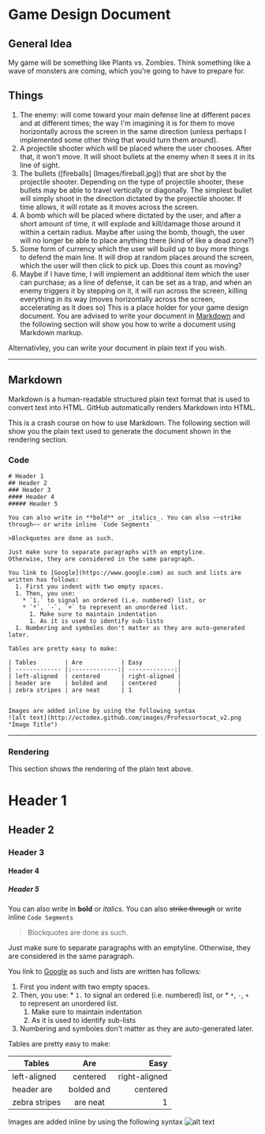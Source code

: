 # Game Design Document

## General Idea
My game will be something like Plants vs. Zombies. Think something like
a wave of monsters are coming, which you're going to have to prepare for.

## Things
  1. The enemy: will come toward your main defense line at different paces and at
      different times; the way I'm imagining it is for them to move horizontally across the 
      screen in the same direction (unless perhaps I implemented some other thing that would
      turn them around).
  1. A projectile shooter which will be placed where the user chooses. After that, it won't move.
      It will shoot bullets at the enemy when it sees it in its line of sight.
  1. The bullets ([fireballs] (Images/fireball.jpg)) that are shot by the projectile shooter. Depending on the type of projectile shooter,
      these bullets may be able to travel vertically or diagonally. The simplest bullet will simply
      shoot in the direction dictated by the projectile shooter. If time allows, it will rotate 
      as it moves across the screen.
  1. A bomb which will be placed where dictated by the user, and after a short amount of time, it
      will explode and kill/damage those around it within a certain radius. Maybe after using the bomb,
      though, the user will no longer be able to place anything there (kind of like a dead zone?)
  1. Some form of currency which the user will build up to buy more things to defend the main line.
      It will drop at random places around the screen, which the user will then click to pick up.
      Does this count as moving?
  1. Maybe if I have time, I will implement an additional item which the user can purchase; as a line
      of defense, it can be set as a trap, and when an enemy triggers it by stepping on it,
      it will run across the screen, killing everything in its way (moves horizontally across the
      screen, accelerating as it does so)
This is a place holder for your game design document. You are advised to write your document in [Markdown](http://daringfireball.net/projects/markdown/) and the following section will show you how to write a document using Markdown markup.

Alternativley, you can write your document in plain text if you wish.

----

## Markdown
Markdown is a human-readable structured plain text format that is used to convert text into HTML. GitHub automatically renders Markdown into HTML.

This is a crash course on how to use Markdown. The following section will show you the plain text used to generate the document shown in the rendering section.

### Code

```
# Header 1
## Header 2
### Header 3
#### Header 4
##### Header 5

You can also write in **bold** or _italics_. You can also ~~strike through~~ or write inline `Code Segments`

>Blockquotes are done as such.

Just make sure to separate paragraphs with an emptyline. 
Otherwise, they are considered in the same paragraph.

You link to [Google](https://www.google.com) as such and lists are written has follows:
  1. First you indent with two empty spaces.
  1. Then, you use:
    * `1.` to signal an ordered (i.e. numbered) list, or
    * `*`, `-`, `+` to represent an unordered list.
      1. Make sure to maintain indentation
      1. As it is used to identify sub-lists
  1. Numbering and symboles don't matter as they are auto-generated later.

Tables are pretty easy to make:

| Tables        | Are           | Easy          |
| ------------- |:-------------:| -------------:|
| left-aligned  | centered      | right-aligned |
| header are    | bolded and    | centered      |
| zebra stripes | are neat      | 1             |


Images are added inline by using the following syntax
![alt text](http://octodex.github.com/images/Professortocat_v2.png "Image Title")
```

----

### Rendering
This section shows the rendering of the plain text above.

# Header 1
## Header 2
### Header 3
#### Header 4
##### Header 5

You can also write in **bold** or _italics_. You can also ~~strike through~~ or write inline `Code Segments`

>Blockquotes are done as such.

Just make sure to separate paragraphs with an emptyline. 
Otherwise, they are considered in the same paragraph.

You link to [Google](https://www.google.com) as such and lists are written has follows:
  1. First you indent with two empty spaces.
  1. Then, you use:
    * `1.` to signal an ordered (i.e. numbered) list, or
    * `*`, `-`, `+` to represent an unordered list.
      1. Make sure to maintain indentation
      1. As it is used to identify sub-lists
  1. Numbering and symboles don't matter as they are auto-generated later.

Tables are pretty easy to make:

| Tables        | Are           | Easy          |
| ------------- |:-------------:| -------------:|
| left-aligned  | centered      | right-aligned |
| header are    | bolded and    | centered      |
| zebra stripes | are neat      | 1             |


Images are added inline by using the following syntax
![alt text](http://octodex.github.com/images/Professortocat_v2.png "Image Title")

